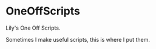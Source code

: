 # OneOffScripts
Lily's One Off Scripts. 

Sometimes I make useful scripts, this is where I put them. 
